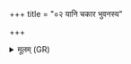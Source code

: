 +++
title = "०२ यानि चकार भुवनस्य"

+++
<details><summary>मूलम् (GR)</summary>

यानि चकार भुवनस्य यस् पतिः  
प्रजापतिर् मातरिश्वा प्रजाभ्यः ।  
प्रदिशो यानि वसते दिशश् च  
तानि मे वर्माणि बहुलानि सन्तु ॥
</details>